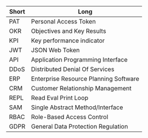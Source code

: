 | Short | Long |
|---|---|
|PAT| Personal Access Token|
|OKR| Objectives and Key Results |
|KPI| Key performance indicator |
|JWT| JSON Web Token|
|API| Application Programming Interface|
|DDoS| Distributed Denial Of Services|
|ERP| Enterprise Resource Planning Software |
|CRM| Customer Relationship Management |
|REPL| Read Eval Print Loop|
|SAM| Single Abstract Method/Interface |
|RBAC| Role-Based Access Control |
|GDPR| General Data Protection Regulation |



